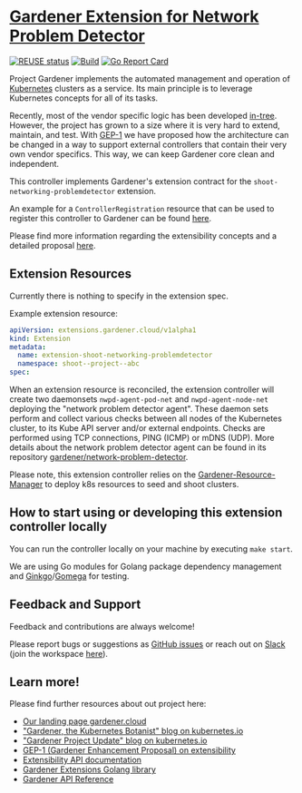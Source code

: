 # [Gardener Extension for Network Problem Detector](https://gardener.cloud)

[![REUSE status](https://api.reuse.software/badge/github.com/gardener/gardener-extension-shoot-networking-problemdetector)](https://api.reuse.software/info/github.com/gardener/gardener-extension-shoot-networking-problemdetector)
[![Build](https://github.com/gardener/gardener-extension-shoot-networking-problemdetector/actions/workflows/non-release.yaml/badge.svg)](https://github.com/gardener/gardener-extension-shoot-networking-problemdetector/actions/workflows/non-release.yaml)
[![Go Report Card](https://goreportcard.com/badge/github.com/gardener/gardener-extension-shoot-networking-problemdetector)](https://goreportcard.com/report/github.com/gardener/gardener-extension-shoot-networking-problemdetector)

Project Gardener implements the automated management and operation of [Kubernetes](https://kubernetes.io/) clusters as a service.
Its main principle is to leverage Kubernetes concepts for all of its tasks.

Recently, most of the vendor specific logic has been developed [in-tree](https://github.com/gardener/gardener).
However, the project has grown to a size where it is very hard to extend, maintain, and test.
With [GEP-1](https://github.com/gardener/gardener/blob/master/docs/proposals/01-extensibility.md) we have proposed how the architecture can be changed in a way to support external controllers that contain their very own vendor specifics.
This way, we can keep Gardener core clean and independent.

This controller implements Gardener's extension contract for the `shoot-networking-problemdetector` extension.

An example for a `ControllerRegistration` resource that can be used to register this controller to Gardener can be found [here](example/controller-registration.yaml).

Please find more information regarding the extensibility concepts and a detailed proposal [here](https://github.com/gardener/gardener/blob/master/docs/proposals/01-extensibility.md).

## Extension Resources

Currently there is nothing to specify in the extension spec.

Example extension resource:

```yaml
apiVersion: extensions.gardener.cloud/v1alpha1
kind: Extension
metadata:
  name: extension-shoot-networking-problemdetector
  namespace: shoot--project--abc
spec:
```

When an extension resource is reconciled, the extension controller will create two daemonsets `nwpd-agent-pod-net` and `nwpd-agent-node-net` deploying
the "network problem detector agent".
These daemon sets perform and collect various checks between all nodes of the Kubernetes cluster, to its Kube API server and/or external endpoints.
Checks are performed using TCP connections, PING (ICMP) or mDNS (UDP).
More details about the network problem detector agent can be found in its repository [gardener/network-problem-detector](https://github.com/gardener/network-problem-detector).


Please note, this extension controller relies on the [Gardener-Resource-Manager](https://github.com/gardener/gardener/blob/master/docs/concepts/resource-manager.md) to deploy k8s resources to seed and shoot clusters.

## How to start using or developing this extension controller locally

You can run the controller locally on your machine by executing `make start`.

We are using Go modules for Golang package dependency management and [Ginkgo](https://github.com/onsi/ginkgo)/[Gomega](https://github.com/onsi/gomega) for testing.

## Feedback and Support

Feedback and contributions are always welcome!

Please report bugs or suggestions as [GitHub issues](https://github.com/gardener/gardener-extension-shoot-networking-problemdetector/issues) or reach out on [Slack](https://gardener-cloud.slack.com/) (join the workspace [here](https://gardener.cloud/community/community-bio/)).

## Learn more!

Please find further resources about out project here:

* [Our landing page gardener.cloud](https://gardener.cloud/)
* ["Gardener, the Kubernetes Botanist" blog on kubernetes.io](https://kubernetes.io/blog/2018/05/17/gardener/)
* ["Gardener Project Update" blog on kubernetes.io](https://kubernetes.io/blog/2019/12/02/gardener-project-update/)
* [GEP-1 (Gardener Enhancement Proposal) on extensibility](https://github.com/gardener/gardener/blob/master/docs/proposals/01-extensibility.md)
* [Extensibility API documentation](https://github.com/gardener/gardener/tree/master/docs/extensions)
* [Gardener Extensions Golang library](https://godoc.org/github.com/gardener/gardener/extensions/pkg)
* [Gardener API Reference](https://gardener.cloud/api-reference/)
